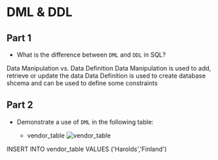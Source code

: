 # DML & DDL

## Part 1

* What is the difference between `DML` and `DDL` in SQL?

Data Manipulation vs. Data Definition
Data Manipulation is used to add, retrieve or update the data
Data Definition is used to create database shcema and can be used to define some constraints

## Part 2

* Demonstrate a use of `DML` in the following table:

  * vendor_table
    ![vendor_table](Images/vendor_table.png)

INSERT INTO vendor_table VALUES ('Harolds','Finland')

